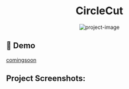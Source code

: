 <h1 align="center" id="title">CircleCut</h1>

<p align="center"><img src="https://socialify.git.ci/CircleCut/CircleCut_FE/image?description=1&amp;descriptionEditable=Frontend%20Repo%20of%20the%20CircleCut%20app&amp;font=Source%20Code%20Pro&amp;language=1&amp;logo=https%3A%2F%2Fdeegrjwtmqprtizddphp.supabase.co%2Fstorage%2Fv1%2Fobject%2Fpublic%2Fimages%2F0Artboard%25201small.png%3Ft%3D2023-11-13T21%253A37%253A23.665Z&amp;name=1&amp;owner=1&amp;pattern=Diagonal%20Stripes&amp;stargazers=1&amp;theme=Dark" alt="project-image"></p>

<h2>🚀 Demo</h2>

[comingsoon](comingsoon)

<h2>Project Screenshots:</h2>
